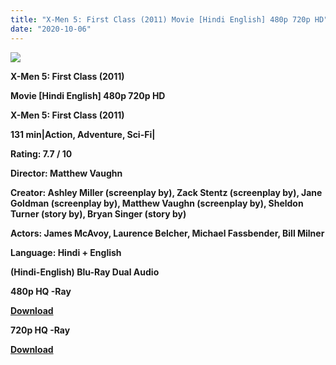 ```yaml
---
title: "X-Men 5: First Class (2011) Movie [Hindi English] 480p 720p HD"
date: "2020-10-06"
---
```


[**![](https://1.bp.blogspot.com/-gniNpqKwxS8/XsomDuJMvGI/AAAAAAAACJo/8Dy2Y5y3E18RnzYyhLG-AlyY7f8ly-tlwCLcBGAsYHQ/s1600/xmen_first_classpo.jpg)**](https://1.bp.blogspot.com/-gniNpqKwxS8/XsomDuJMvGI/AAAAAAAACJo/8Dy2Y5y3E18RnzYyhLG-AlyY7f8ly-tlwCLcBGAsYHQ/s1600/xmen_first_classpo.jpg)

 **X-Men 5: First Class (2011)**

**Movie \[Hindi English\] 480p 720p HD**

**X-Men 5: First Class (2011)**

**131 min|Action, Adventure, Sci-Fi|**

**Rating: 7.7 / 10** 

**Director: Matthew Vaughn**

**Creator: Ashley Miller (screenplay by), Zack Stentz (screenplay by), Jane Goldman (screenplay by), Matthew Vaughn (screenplay by), Sheldon Turner (story by), Bryan Singer (story by)**

**Actors: James McAvoy, Laurence Belcher, Michael Fassbender, Bill Milner**

**Language: Hindi + English**

 **(Hindi-English) Blu-Ray Dual Audio**

**480p HQ -Ray**

[**Download**](https://healthtipschk.co/1960/)

**720p HQ -Ray**

[**Download**](https://healthtipschk.co/1962/)
